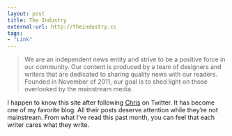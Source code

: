 ```yaml
---
layout: post
title: The Industry
external-url: http://theindustry.cc
tags:
- "Link"
---
```

> We are an independent news entity and strive to be a positive force in our community. Our content is produced by a team of designers and writers that are dedicated to sharing quality news with our readers. Founded in November of 2011, our goal is to shed light on those overlooked by the mainstream media.

I happen to know this site after following [Chris](http://chasingperfection.co.uk) on Twitter. It has become one of my favorite blog. All their posts deserve attention while they’re not mainstream. From what I’ve read this past month, you can feel that each writer cares what they write.
